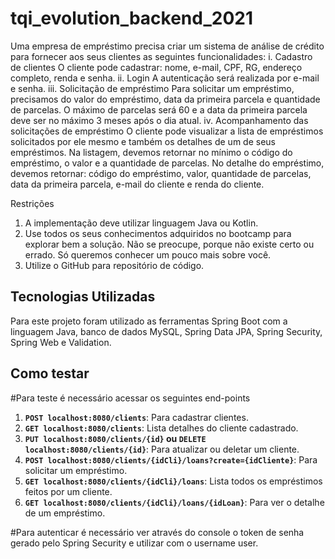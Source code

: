 # tqi_evolution_backend_2021

Uma empresa de empréstimo precisa criar um sistema de análise de crédito para fornecer aos seus clientes as seguintes funcionalidades:
i. Cadastro de clientes
    O cliente pode cadastrar: nome, e-mail, CPF, RG, endereço completo, renda e senha.
ii. Login
    A autenticação será realizada por e-mail e senha.
iii. Solicitação de empréstimo
    Para solicitar um empréstimo, precisamos do valor do empréstimo, data da primeira parcela e quantidade de parcelas.
    O máximo de parcelas será 60 e a data da primeira parcela deve ser no máximo 3 meses após o dia atual.
iv. Acompanhamento das solicitações de empréstimo
    O cliente pode visualizar a lista de empréstimos solicitados por ele mesmo e também os detalhes de um de seus empréstimos.
    Na listagem, devemos retornar no mínimo o código do empréstimo, o valor e a quantidade de parcelas.
    No detalhe do empréstimo, devemos retornar: código do empréstimo, valor, quantidade de parcelas, data da primeira parcela, e-mail do cliente e renda do cliente.

Restrições
1. A implementação deve utilizar linguagem Java ou Kotlin.
2. Use todos os seus conhecimentos adquiridos no bootcamp para explorar bem a solução. Não se preocupe, porque não existe certo ou errado. Só queremos conhecer um pouco mais sobre você.
3. Utilize o GitHub para repositório de código.

## Tecnologias Utilizadas
Para este projeto foram utilizado as ferramentas Spring Boot com a linguagem Java, banco de dados MySQL, Spring Data JPA, Spring Security, Spring Web e Validation.

## Como testar
#Para teste é necessário acessar os seguintes end-points
1. **``POST localhost:8080/clients``**: Para cadastrar clientes.
2. **``GET localhost:8080/clients``**: Lista detalhes do cliente cadastrado.
3. **``PUT localhost:8080/clients/{id}`` ou ``DELETE localhost:8080/clients/{id}``**: Para atualizar ou deletar um cliente.
5. **``POST localhost:8080/clients/{idCli}/loans?create={idCliente}``**: Para solicitar um empréstimo.
6. **``GET localhost:8080/clients/{idCli}/loans``**: Lista todos os empréstimos feitos por um cliente.
7. **``GET localhost:8080/clients/{idCli}/loans/{idLoan}``**: Para ver o detalhe de um empréstimo.

#Para autenticar é necessário ver através do console o token de senha gerado pelo Spring Security e utilizar com o username user.
